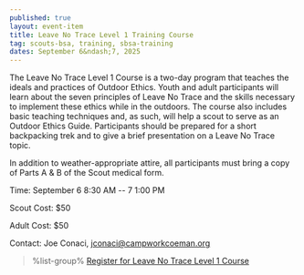 ```yaml
---
published: true
layout: event-item
title: Leave No Trace Level 1 Training Course
tag: scouts-bsa, training, sbsa-training
dates: September 6&ndash;7, 2025
---
```


The Leave No Trace Level 1 Course is a two-day program that teaches the ideals and practices of Outdoor Ethics. Youth and adult participants will learn about the seven principles of Leave No Trace and the skills necessary to implement these ethics while in the outdoors. The course also includes basic teaching techniques and, as such, will help a scout to serve as an Outdoor Ethics Guide. Participants should be prepared for a short backpacking trek and to give a brief presentation on a Leave No Trace topic.

In addition to weather-appropriate attire, all participants must bring a copy of Parts A & B of the Scout medical form.

Time: September 6 8:30 AM -- 7 1:00 PM

Scout Cost: $50

Adult Cost: $50

Contact: Joe Conaci, [jconaci@campworkcoeman.org](mailto:jconaci@campworkcoeman.org)

> %list-group%
> <a href="https://scoutingevent.com/066-94897" class="list-group-item">Register for Leave No Trace Level 1 Course</a>
